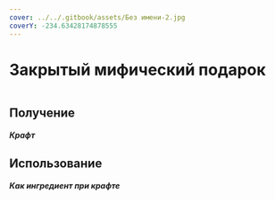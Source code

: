 ```yaml
---
cover: ../../.gitbook/assets/Без имени-2.jpg
coverY: -234.63428174878555
---
```


# Закрытый мифический подарок

<figure><img src="../../.gitbook/assets/gift_mythical_advance_128.png" alt=""><figcaption></figcaption></figure>

## Получение

#### _Крафт_
## Использование

#### _Как ингредиент при крафте_

